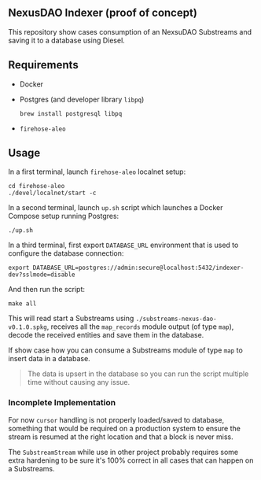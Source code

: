 ## NexusDAO Indexer (proof of concept)

This repository show cases consumption of an NexsuDAO Substreams and saving it to a database using Diesel.

## Requirements

- Docker
- Postgres (and developer library `libpq`)

   ```
   brew install postgresql libpq
   ```

- `firehose-aleo`

## Usage

In a first terminal, launch `firehose-aleo` localnet setup:

```
cd firehose-aleo
./devel/localnet/start -c
```

In a second terminal, launch `up.sh` script which launches a Docker Compose setup running Postgres:

```
./up.sh
```

In a third terminal, first export `DATABASE_URL` environment that is used to configure the database connection:

```
export DATABASE_URL=postgres://admin:secure@localhost:5432/indexer-dev?sslmode=disable
```

And then run the script:

```
make all
```

This will read start a Substreams using `./substreams-nexus-dao-v0.1.0.spkg`, receives all the `map_records` module output (of type `map`), decode the received entities and save them in the database.

If show case how you can consume a Substreams module of type `map` to insert data in a database.

> The data is upsert in the database so you can run the script multiple time without causing any issue.

### Incomplete Implementation

For now `cursor` handling is not properly loaded/saved to database, something that would be required on a production system to ensure the stream is resumed at the right location and that a block is never miss.

The `SubstreamStream` while use in other project probably requires some extra hardening to be sure it's 100% correct in all cases that can happen on a Substreams.
